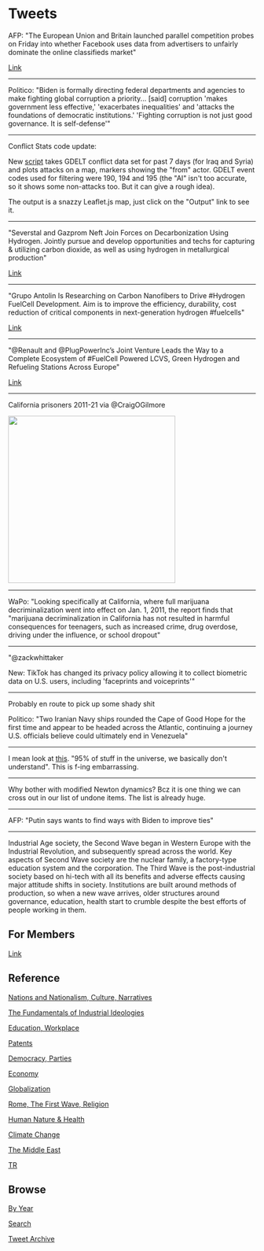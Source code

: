 # Tweets

AFP: "The European Union and Britain launched parallel competition
probes on Friday into whether Facebook uses data from advertisers to
unfairly dominate the online classifieds market"

[Link](http://u.afp.com/U7Ce )

---

Politico: "Biden is formally directing federal departments and
agencies to make fighting global corruption a priority... [said]
corruption 'makes government less effective,' 'exacerbates
inequalities' and 'attacks the foundations of democratic
institutions.' 'Fighting corruption is not just good governance. It is
self-defense'"

---

Conflict Stats code update: 

New [script](2019/05/confstats.md#gdelt) takes GDELT conflict data set
for past 7 days (for Iraq and Syria) and plots attacks on a map,
markers showing the "from" actor. GDELT event codes used for filtering
were 190, 194 and 195 (the "AI" isn't too accurate, so it shows some
non-attacks too. But it can give a rough idea).

The output is a snazzy Leaflet.js map, just click on the "Output" link
to see it.

---

"Severstal and Gazprom Neft Join Forces on Decarbonization Using
Hydrogen. Jointly pursue and develop opportunities and techs for
capturing &amp; utilizing carbon dioxide, as well as using hydrogen in
metallurgical production"

[Link](https://bit.ly/3g2X036)

---

"Grupo Antolin Is Researching on Carbon Nanofibers to Drive #Hydrogen
FuelCell Development. Aim is to improve the efficiency, durability,
cost reduction of critical components in next-generation hydrogen
\#fuelcells"

[Link](https://bit.ly/3wTG4mq)

---

"@Renault and @PlugPowerInc’s Joint Venture Leads the Way to a Complete
Ecosystem of #FuelCell Powered LCVS, Green Hydrogen and Refueling
Stations Across Europe"

[Link](http://bit.ly/2T9Vb7b)

---

California prisoners 2011-21 via @CraigOGilmore

<img width="340" src="https://pbs.twimg.com/media/E2_epunWYAIRpzl?format=jpg&name=small"/>

---

WaPo: "Looking specifically at California, where full marijuana
decriminalization went into effect on Jan. 1, 2011, the report finds
that "marijuana decriminalization in California has not resulted in
harmful consequences for teenagers, such as increased
crime, drug overdose, driving under the influence, or school dropout"

---

"@zackwhittaker

New: TikTok has changed its privacy policy allowing it to collect
biometric data on U.S. users, including 'faceprints and voiceprints'"

---

Probably en route to pick up some shady shit

Politico: "Two Iranian Navy ships rounded the Cape of Good Hope for
the first time and appear to be headed across the Atlantic, continuing
a journey U.S. officials believe could ultimately end in Venezuela"

---

I mean look at [this](https://pbs.twimg.com/media/EcQ5MTgWAAEMbqZ?format=png&name=small).
"95% of stuff in the universe, we basically don't understand". This is
f-ing embarrassing. 

---

Why bother with modified Newton dynamics? Bcz it is one thing we can
cross out in our list of undone items. The list is already huge.

---

AFP: "Putin says wants to find ways with Biden to improve ties"

----

Industrial Age society, the Second Wave began in Western Europe with
the Industrial Revolution, and subsequently spread across the
world. Key aspects of Second Wave society are the nuclear family, a
factory-type education system and the corporation. The Third Wave is
the post-industrial society based on hi-tech with all its benefits and
adverse effects causing major attitude shifts in society. Institutions
are built around methods of production, so when a new wave arrives,
older structures around governance, education, health start to crumble
despite the best efforts of people working in them.

## For Members

[Link](https://thirdwave-members.herokuapp.com)

## Reference

[Nations and Nationalism, Culture, Narratives](/2013/02/nations-and-nationalism.md)

[The Fundamentals of Industrial Ideologies](/2011/04/fundamentals-of-industrial-ideologies.md)

[Education, Workplace](2017/09/education-workplace.md)

[Patents](/2018/09/patents.md)

[Democracy, Parties](/2016/11/democracy.md)

[Economy](/2018/05/economy.md)

[Globalization](/2018/09/globalization.md)

[Rome, The First Wave, Religion](/2017/12/rome.md)

[Human Nature & Health](/2020/07/human-nature.md)

[Climate Change](/2018/12/climate.md)

[The Middle East](/2019/07/middleeast.md)

[TR](../tr)

## Browse

[By Year](years.md)

[Search](search.html)

[Tweet Archive](/tweets/README.md)


